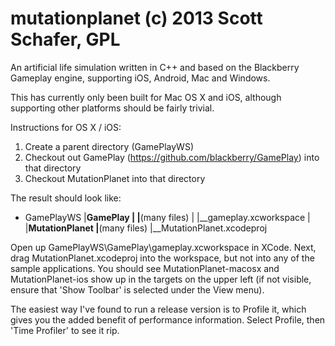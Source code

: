 mutationplanet
(c) 2013 Scott Schafer, GPL
==============

An artificial life simulation written in C++ and based on the Blackberry Gameplay engine, supporting iOS, Android, Mac and Windows.

This has currently only been built for Mac OS X and iOS, although supporting other platforms should be fairly trivial.

Instructions for OS X / iOS:
1) Create a parent directory (GamePlayWS)
2) Checkout out GamePlay (https://github.com/blackberry/GamePlay) into that directory
3) Checkout MutationPlanet into that directory

The result should look like:
- GamePlayWS
   |__GamePlay
   |  |__(many files)
   |  |__gameplay.xcworkspace
   |
   |__MutationPlanet
      |__(many files)
      |__MutationPlanet.xcodeproj
  
Open up GamePlayWS\GamePlay\gameplay.xcworkspace in XCode. Next, drag MutationPlanet.xcodeproj into the workspace, but not
into any of the sample applications. You should see MutationPlanet-macosx and MutationPlanet-ios show up in the targets on the
upper left (if not visible, ensure that 'Show Toolbar' is selected under the View menu).

The easiest way I've found to run a release version is to Profile it, which gives you the added benefit of performance information.
Select Profile, then 'Time Profiler' to see it rip.
